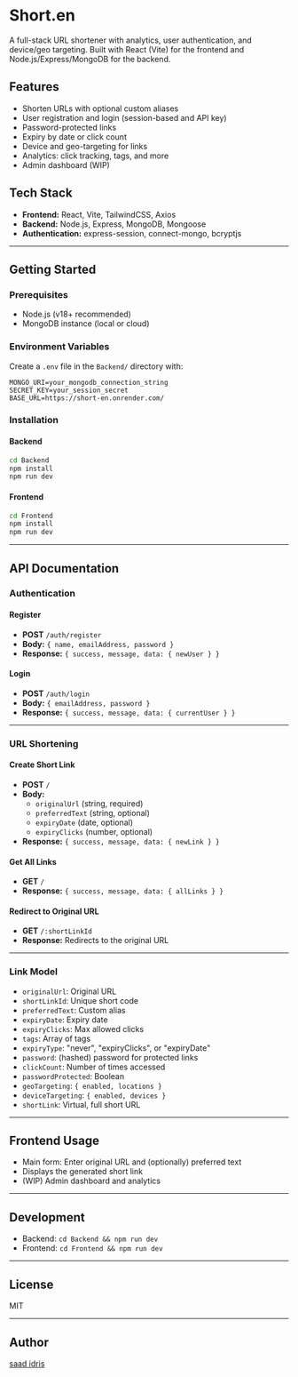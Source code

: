 # Short.en

A full-stack URL shortener with analytics, user authentication, and device/geo targeting. Built with React (Vite) for the frontend and Node.js/Express/MongoDB for the backend.

## Features
- Shorten URLs with optional custom aliases
- User registration and login (session-based and API key)
- Password-protected links
- Expiry by date or click count
- Device and geo-targeting for links
- Analytics: click tracking, tags, and more
- Admin dashboard (WIP)

## Tech Stack
- **Frontend:** React, Vite, TailwindCSS, Axios
- **Backend:** Node.js, Express, MongoDB, Mongoose
- **Authentication:** express-session, connect-mongo, bcryptjs

---

## Getting Started

### Prerequisites
- Node.js (v18+ recommended)
- MongoDB instance (local or cloud)

### Environment Variables
Create a `.env` file in the `Backend/` directory with:
```
MONGO_URI=your_mongodb_connection_string
SECRET_KEY=your_session_secret
BASE_URL=https://short-en.onrender.com/
```

### Installation

#### Backend
```bash
cd Backend
npm install
npm run dev
```

#### Frontend
```bash
cd Frontend
npm install
npm run dev
```

---

## API Documentation

### Authentication

#### Register
- **POST** `/auth/register`
- **Body:** `{ name, emailAddress, password }`
- **Response:** `{ success, message, data: { newUser } }`

#### Login
- **POST** `/auth/login`
- **Body:** `{ emailAddress, password }`
- **Response:** `{ success, message, data: { currentUser } }`

---

### URL Shortening

#### Create Short Link
- **POST** `/`
- **Body:**
  - `originalUrl` (string, required)
  - `preferredText` (string, optional)
  - `expiryDate` (date, optional)
  - `expiryClicks` (number, optional)
- **Response:** `{ success, message, data: { newLink } }`

#### Get All Links
- **GET** `/`
- **Response:** `{ success, message, data: { allLinks } }`

#### Redirect to Original URL
- **GET** `/:shortLinkId`
- **Response:** Redirects to the original URL

---

### Link Model
- `originalUrl`: Original URL
- `shortLinkId`: Unique short code
- `preferredText`: Custom alias
- `expiryDate`: Expiry date
- `expiryClicks`: Max allowed clicks
- `tags`: Array of tags
- `expiryType`: "never", "expiryClicks", or "expiryDate"
- `password`: (hashed) password for protected links
- `clickCount`: Number of times accessed
- `passwordProtected`: Boolean
- `geoTargeting`: `{ enabled, locations }`
- `deviceTargeting`: `{ enabled, devices }`
- `shortLink`: Virtual, full short URL

---

## Frontend Usage
- Main form: Enter original URL and (optionally) preferred text
- Displays the generated short link
- (WIP) Admin dashboard and analytics

---

## Development
- Backend: `cd Backend && npm run dev`
- Frontend: `cd Frontend && npm run dev`

---

## License
MIT

---

## Author
[saad idris](https://github.com/simplysaad)
